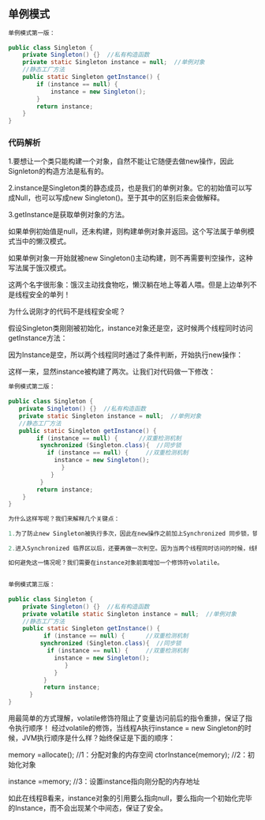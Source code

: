 ## 单例模式
```Java
单例模式第一版：
 
public class Singleton {
    private Singleton() {}  //私有构造函数
    private static Singleton instance = null;  //单例对象
    //静态工厂方法
    public static Singleton getInstance() {
        if (instance == null) {
            instance = new Singleton();
        }
        return instance;
    }
}
```
### 代码解析
1.要想让一个类只能构建一个对象，自然不能让它随便去做new操作，因此Signleton的构造方法是私有的。


2.instance是Singleton类的静态成员，也是我们的单例对象。它的初始值可以写成Null，也可以写成new Singleton()。至于其中的区别后来会做解释。



3.getInstance是获取单例对象的方法。



如果单例初始值是null，还未构建，则构建单例对象并返回。这个写法属于单例模式当中的懒汉模式。


如果单例对象一开始就被new Singleton()主动构建，则不再需要判空操作，这种写法属于饿汉模式。


这两个名字很形象：饿汉主动找食物吃，懒汉躺在地上等着人喂。但是上边单列不是线程安全的单列！


为什么说刚才的代码不是线程安全呢？


假设Singleton类刚刚被初始化，instance对象还是空，这时候两个线程同时访问getInstance方法：


因为Instance是空，所以两个线程同时通过了条件判断，开始执行new操作：


这样一来，显然instance被构建了两次。让我们对代码做一下修改：
```Java
单例模式第二版：
 
public class Singleton {
   private Singleton() {}  //私有构造函数
   private static Singleton instance = null;  //单例对象
   //静态工厂方法
   public static Singleton getInstance() {
        if (instance == null) {      //双重检测机制
         synchronized (Singleton.class){  //同步锁
           if (instance == null) {     //双重检测机制
             instance = new Singleton();
               }
            }
         }
        return instance;
    }
}
 
为什么这样写呢？我们来解释几个关键点：
 
1.为了防止new Singleton被执行多次，因此在new操作之前加上Synchronized 同步锁，锁住整个类（注意，这里不能使用对象锁）。
 
2.进入Synchronized 临界区以后，还要再做一次判空。因为当两个线程同时访问的时候，线程A构建完对象，线程B也已经通过了最初的判空验证，不做第二次判空的话，线程B还是会再次构建instance对象。
```



```Java
如何避免这一情况呢？我们需要在instance对象前面增加一个修饰符volatile。
 
 
单例模式第三版：
 
public class Singleton {
    private Singleton() {}  //私有构造函数
    private volatile static Singleton instance = null;  //单例对象
    //静态工厂方法
    public static Singleton getInstance() {
          if (instance == null) {      //双重检测机制
         synchronized (Singleton.class){  //同步锁
           if (instance == null) {     //双重检测机制
             instance = new Singleton();
                }
             }
          }
          return instance;
      }
}
```
用最简单的方式理解，volatile修饰符阻止了变量访问前后的指令重排，保证了指令执行顺序！
经过volatile的修饰，当线程A执行instance = new Singleton的时候，JVM执行顺序是什么样？始终保证是下面的顺序：


memory =allocate();    //1：分配对象的内存空间 
ctorInstance(memory);  //2：初始化对象 

instance =memory;     //3：设置instance指向刚分配的内存地址 


如此在线程B看来，instance对象的引用要么指向null，要么指向一个初始化完毕的Instance，而不会出现某个中间态，保证了安全。
